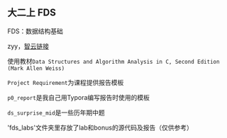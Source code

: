 ## 大二上 FDS

FDS：数据结构基础

zyy，[智云链接](https://classroom.zju.edu.cn/coursedetail?course_id=55971)

使用教材`Data Structures and Algorithm Analysis in C, Second Edition (Mark Allen Weiss)`

`Project Requirement`为课程提供报告模板

`p0_report`是我自己用Typora编写报告时使用的模板

`ds_surprise_mid`是一些历年期中题

'fds_labs'文件夹里存放了lab和bonus的源代码及报告（仅供参考）
